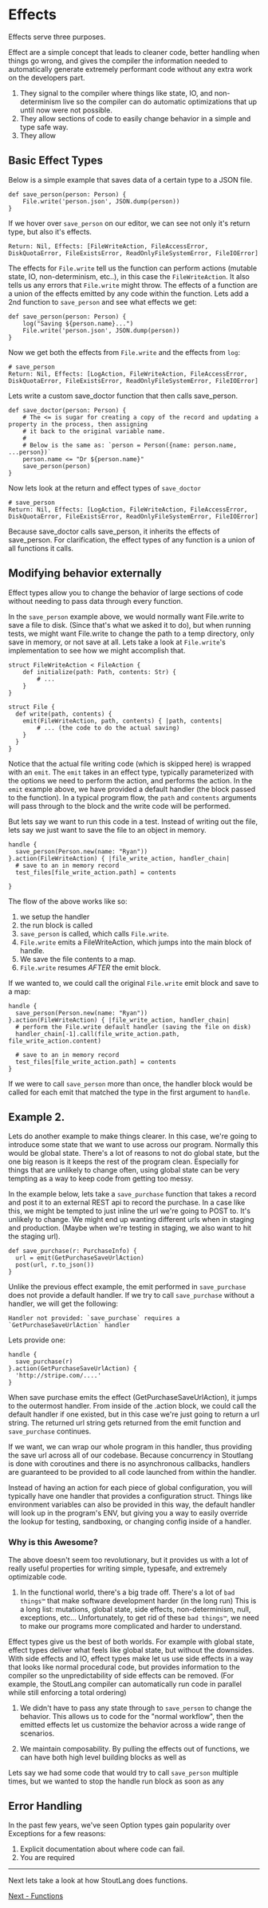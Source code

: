 # Effects

Effects serve three purposes.

Effect are a simple concept that leads to cleaner code, better handling when things go wrong, and gives the compiler the information needed to automatically generate extremely performant code without any extra work on the developers part. 

1. They signal to the compiler where things like state, IO, and non-determinism live so the compiler can do automatic optimizations that up until now were not possible.
2. They allow sections of code to easily change behavior in a simple and type safe way.
3. They allow


## Basic Effect Types

Below is a simple example that saves data of a certain type to a JSON file.
```
def save_person(person: Person) {
    File.write('person.json', JSON.dump(person))
}
```

If we hover over `save_person` on our editor, we can see not only it's return type, but also it's effects.

```
Return: Nil, Effects: [FileWriteAction, FileAccessError, DiskQuotaError, FileExistsError, ReadOnlyFileSystemError, FileIOError]
```

The effects for `File.write` tell us the function can perform actions (mutable state, IO, non-determinism, etc..), in this case the `FileWriteAction`. It also tells us any errors that `File.write` might throw. The effects of a function are a union of the effects emitted by any code within the function. Lets add a 2nd function to `save_person` and see what effects we get:

```
def save_person(person: Person) {
    log("Saving ${person.name}...")
    File.write('person.json', JSON.dump(person))
}
```

Now we get both the effects from `File.write` and the effects from `log`:

```
# save_person
Return: Nil, Effects: [LogAction, FileWriteAction, FileAccessError, DiskQuotaError, FileExistsError, ReadOnlyFileSystemError, FileIOError]
```

Lets write a custom save_doctor function that then calls save_person.

```
def save_doctor(person: Person) {
    # The <= is sugar for creating a copy of the record and updating a property in the process, then assigning
    # it back to the original variable name.
    # 
    # Below is the same as: `person = Person({name: person.name, ...person})`
    person.name <= "Dr ${person.name}"
    save_person(person)
}
```

Now lets look at the return and effect types of `save_doctor`

```
# save_person
Return: Nil, Effects: [LogAction, FileWriteAction, FileAccessError, DiskQuotaError, FileExistsError, ReadOnlyFileSystemError, FileIOError]
```

Because save_doctor calls save_person, it inherits the effects of save_person. For clarification, the effect types of any function is a union of all functions it calls.


## Modifying behavior externally

Effect types allow you to change the behavior of large sections of code without needing to pass data through every function.

In the `save_person` example above, we would normally want File.write to save a file to disk. (Since that's what we asked it to do), but when running tests, we might want File.write to change the path to a temp directory, only save in memory, or not save at all. Lets take a look at `File.write`'s implementation to see how we might accomplish that.

```
struct FileWriteAction < FileAction {
    def initialize(path: Path, contents: Str) {
        # ...
    }
}

struct File {
  def write(path, contents) {
    emit(FileWriteAction, path, contents) { |path, contents| 
        # ... (the code to do the actual saving)
    }
  }
}
```

Notice that the actual file writing code (which is skipped here) is wrapped with an `emit`. The `emit` takes in an effect type, typically parameterized with the options we need to perform the action, and performs the action. In the `emit` example above, we have provided a default handler (the block passed to the function). In a typical program flow, the `path` and `contents` arguments will pass through to the block and the write code will be performed.

But lets say we want to run this code in a test. Instead of writing out the file, lets say we just want to save the file to an object in memory.

```
handle {
  save_person(Person.new(name: "Ryan"))
}.action(FileWriteAction) { |file_write_action, handler_chain|
  # save to an in memory record
  test_files[file_write_action.path] = contents

}
```

The flow of the above works like so:
1. we setup the handler
2. the run block is called
3. `save_person` is called, which calls `File.write`.
4. `File.write` emits a FileWriteAction, which jumps into the main block of handle.
5. We save the file contents to a map.
6. `File.write` resumes *AFTER* the emit block.

If we wanted to, we could call the original `File.write` emit block and save to a map:

```
handle {
  save_person(Person.new(name: "Ryan"))
}.action(FileWriteAction) { |file_write_action, handler_chain|
  # perform the File.write default handler (saving the file on disk)
  handler_chain[-1].call(file_write_action.path, file_write_action.content)

  # save to an in memory record
  test_files[file_write_action.path] = contents
}
```

If we were to call `save_person` more than once, the handler block would be called for each emit that matched the type in the first argument to `handle`.


## Example 2.

Lets do another example to make things clearer. In this case, we're going to introduce some state that we want to use across our program. Normally this would be global state. There's a lot of reasons to not do global state, but the one big reason is it keeps the rest of the program clean. Especially for things that are unlikely to change often, using global state can be very tempting as a way to keep code from getting too messy.

In the example below, lets take a `save_purchase` function that takes a record and post it to an external REST api to record the purchase. In a case like this, we might be tempted to just inline the url we're going to POST to. It's unlikely to change. We might end up wanting different urls when in staging and production. (Maybe when we're testing in staging, we also want to hit the staging url).

```
def save_purchase(r: PurchaseInfo) {
  url = emit(GetPurchaseSaveUrlAction)
  post(url, r.to_json())
}
```

Unlike the previous effect example, the emit performed in `save_purchase` does not provide a default handler. If we try to call `save_purchase` without a handler, we will get the following:

```
Handler not provided: `save_purchase` requires a `GetPurchaseSaveUrlAction` handler
```

Lets provide one:

```
handle {
  save_purchase(r)
}.action(GetPurchaseSaveUrlAction) {
  'http://stripe.com/....'
}
```

When save purchase emits the effect (GetPurchaseSaveUrlAction), it jumps to the outermost handler. From inside of the .action block, we could call the default handler if one existed, but in this case we're just going to return a url string. The returned url string gets returned from the emit function and `save_purchase` continues.

If we want, we can wrap our whole program in this handler, thus providing the save url across all of our codebase. Because concurrency in Stoutlang is done with coroutines and there is no asynchronous callbacks, handlers are guaranteed to be provided to all code launched from within the handler.

Instead of having an action for each piece of global configuration, you will typically have one handler that provides a configuration struct. Things like environment variables can also be provided in this way, the default handler will look up in the program's ENV, but giving you a way to easily override the lookup for testing, sandboxing, or changing config inside of a handler.





### Why is this Awesome?

The above doesn't seem too revolutionary, but it provides us with a lot of really useful properties for writing simple, typesafe, and extremely optimizable code.

1. In the functional world, there's a big trade off. There's a lot of `bad things™` that make software development harder (in the long run) This is a long list: mutations, global state, side effects, non-determinism, null, exceptions, etc... Unfortunately, to get rid of these `bad things™`, we need to make our programs more complicated and harder to understand.

Effect types give us the best of both worlds. For example with global state, effect types deliver what feels like global state, but without the downsides. With side effects and IO, effect types make let us use side effects in a way that looks like normal procedural code, but provides information to the compiler so the unpredictability of side effects can be removed. (For example, the StoutLang compiler can automatically run code in parallel while still enforcing a total ordering)

1. We didn't have to pass any state through to `save_person` to change the behavior. This allows us to code for the "normal workflow", then the emitted effects let us customize the behavior across a wide range of scenarios.

2. We maintain composability. By pulling the effects out of functions, we can have both high level building blocks as well as 




Lets say we had some code that would try to call `save_person` multiple times, but we wanted to stop the handle run block as soon as any



## Error Handling

In the past few years, we've seen Option types gain popularity over Exceptions for a few reasons:

1. Explicit documentation about where code can fail.
2. You are required 


---

Next lets take a look at how StoutLang does functions.

[Next - Functions](functions.md)